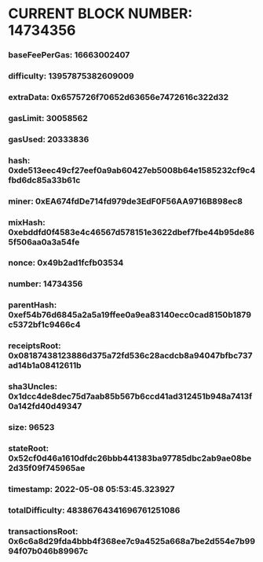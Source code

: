 # CURRENT BLOCK NUMBER: 14734356

### baseFeePerGas: 16663002407
### difficulty: 13957875382609009
### extraData: 0x6575726f70652d63656e7472616c322d32
### gasLimit: 30058562
### gasUsed: 20333836
### hash: 0xde513eec49cf27eef0a9ab60427eb5008b64e1585232cf9c4fbd6dc85a33b61c
### miner: 0xEA674fdDe714fd979de3EdF0F56AA9716B898ec8
### mixHash: 0xebddfd0f4583e4c46567d578151e3622dbef7fbe44b95de865f506aa0a3a54fe
### nonce: 0x49b2ad1fcfb03534
### number: 14734356
### parentHash: 0xef54b76d6845a2a5a19ffee0a9ea83140ecc0cad8150b1879c5372bf1c9466c4
### receiptsRoot: 0x08187438123886d375a72fd536c28acdcb8a94047bfbc737ad14b1a08412611b
### sha3Uncles: 0x1dcc4de8dec75d7aab85b567b6ccd41ad312451b948a7413f0a142fd40d49347
### size: 96523
### stateRoot: 0x52cf0d46a1610dfdc26bbb441383ba97785dbc2ab9ae08be2d35f09f745965ae
### timestamp: 2022-05-08 05:53:45.323927
### totalDifficulty: 48386764341696761251086
### transactionsRoot: 0x6c6a8d29fda4bbb4f368ee7c9a4525a668a7be2d554e7b9994f07b046b89967c
